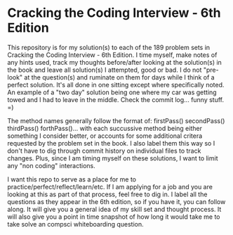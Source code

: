 # Cracking the Coding Interview - 6th Edition
This repository is for my solution(s) to each of the 189 problem sets in Cracking the Coding Interview - 6th Edition.
I time myself, make notes of any hints used, track my thoughts before/after looking at the solution(s) in the book and leave all solution(s) I attempted, good or bad. I do not "pre-look" at the question(s) and ruminate on them for days while I think of a perfect solution. It's all done in one sitting except where specifically noted. An example of a "two day" solution being one where my car was getting towed and I had to leave in the middle. Check the commit log... funny stuff. =)

The method names generally follow the format of: firstPass() secondPass() thirdPass() forthPass()... with each succussive method being  either something I consider better, or accounts for some additional critera requested by the problem set in the book. I also label them this way so I don't have to dig through commit history on individual files to track changes. Plus, since I am timing myself on these solutions, I want to limit any "non coding" interactions.

I want this repo to serve as a place for me to practice/perfect/reflect/learn/etc. If I am applying for a job and you are looking at this as part of that process, feel free to dig in. I label all the questions as they appear in the 6th edition, so if you have it, you can follow along. It will give you a general idea of my skill set and thought process. It will also give you a point in time snapshot of how long it would take me to take solve an compsci whiteboarding question.
